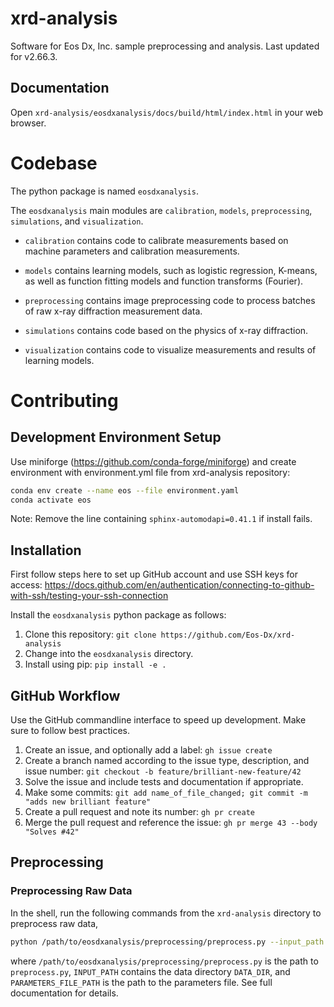 # xrd-analysis
Software for Eos Dx, Inc. sample preprocessing and analysis. Last updated for v2.66.3.

## Documentation

Open ``xrd-analysis/eosdxanalysis/docs/build/html/index.html`` in your web browser.

# Codebase
The python package is named ``eosdxanalysis``.

The ``eosdxanalysis`` main modules are ``calibration``, ``models``, ``preprocessing``, ``simulations``, and ``visualization``.

* ``calibration`` contains code to calibrate measurements based on machine parameters and calibration measurements.

* ``models`` contains learning models, such as logistic regression, K-means, as well as function fitting models and function transforms (Fourier).

* ``preprocessing`` contains image preprocessing code to process batches of raw x-ray diffraction measurement data.

* ``simulations`` contains code based on the physics of x-ray diffraction.

* ``visualization`` contains code to visualize measurements and results of learning models.

# Contributing

## Development Environment Setup
Use miniforge (https://github.com/conda-forge/miniforge) and create environment with environment.yml file from xrd-analysis repository:

```bash
conda env create --name eos --file environment.yaml
conda activate eos
```

Note: Remove the line containing ``sphinx-automodapi=0.41.1`` if install fails.

## Installation

First follow steps here to set up GitHub account and use SSH keys for access: https://docs.github.com/en/authentication/connecting-to-github-with-ssh/testing-your-ssh-connection

Install the ``eosdxanalysis`` python package as follows:
1. Clone this repository: ``git clone https://github.com/Eos-Dx/xrd-analysis``
2. Change into the ``eosdxanalysis`` directory.
3. Install using pip: ``pip install -e .``

## GitHub Workflow
Use the GitHub commandline interface to speed up development. Make sure to follow best practices.
1. Create an issue, and optionally add a label: ``gh issue create``
2. Create a branch named according to the issue type, description, and issue number:
``git checkout -b feature/brilliant-new-feature/42``
3. Solve the issue and include tests and documentation if appropriate.
4. Make some commits: ``git add name_of_file_changed; git commit -m "adds new brilliant feature"``
5. Create a pull request and note its number: ``gh pr create``
6. Merge the pull request and reference the issue: ``gh pr merge 43 --body "Solves #42"``

## Preprocessing

### Preprocessing Raw Data
In the shell, run the following commands from the ``xrd-analysis`` directory to preprocess raw data,
```bash
python /path/to/eosdxanalysis/preprocessing/preprocess.py --input_path "INPUT_PATH" --data_dir "DATA_DIR" --params_file "PARAMETERS_FILE_PATH"
```
where ``/path/to/eosdxanalysis/preprocessing/preprocess.py`` is the path to ``preprocess.py``, ``INPUT_PATH`` contains the data directory ``DATA_DIR``, and ``PARAMETERS_FILE_PATH`` is the path to the parameters file. See full documentation for details.
